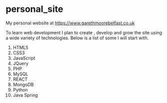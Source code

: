 # personal_site
My personal website at https://www.garethmoorebelfast.co.uk

To learn web development I plan to create , develop and grow the site using a wide variety of technologies. Below is a list of some I will start with.

1. HTML5
2. CSS3
3. JavaScript
4. JQuery
5. PHP
6. MySQL
7. REACT
8. MongoDB
9. Python
10. Java Spring
